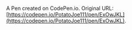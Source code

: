 # 

A Pen created on CodePen.io. Original URL: [https://codepen.io/PotatoJoe111/pen/ExOwJKL](https://codepen.io/PotatoJoe111/pen/ExOwJKL).

